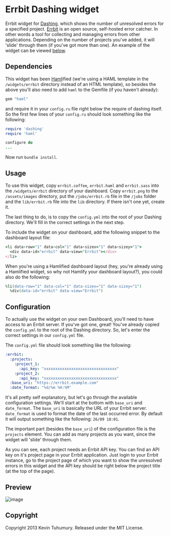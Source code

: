 # Errbit Dashing widget

Errbit widget for [Dashing](http://shopify.github.com/dashing), which shows the number of unresolved errors for a specified project. [Errbit](http://errbit.github.io/errbit/) is an open source, self-hosted error catcher. In other words a tool for collecting and managing errors from other applications. Depending on the number of projects you've added, it will 'slide' through them (if you've got more than one). An example of the widget can be viewed [below](https://github.com/kevintuhumury/dashing-errbit#preview).

## Dependencies

This widget has been [Haml](http://haml.info/)ified (we're using a HAML template in the `/widgets/errbit` directory instead of an HTML template), so besides the above you'll also need to add `haml` to the Gemfile (if you haven't already):

```ruby
gem "haml"
```

and require it in your `config.ru` file right below the require of dashing itself. So the first few lines of your `config.ru` should look something like the following:

```ruby
require 'dashing'
require 'haml'

configure do
...
```

Now run `bundle install`.

## Usage

To use this widget, copy `errbit.coffee`, `errbit.haml` and `errbit.sass` into the `/widgets/errbit` directory of your dashboard. Copy `errbit.png` to the `/assets/images` directory, put the `/jobs/errbit.rb` file in the `/jobs` folder and the `lib/errbit.rb` file into the `lib` directory. If there isn't one yet, create it.

The last thing to do, is to copy the `config.yml` into the root of your Dashing directory. We'll fill in the correct settings in the next step.

To include the widget on your dashboard, add the following snippet to the dashboard layout file:

```ruby
<li data-row="1" data-col="1" data-sizex="1" data-sizey="1">
  <div data-id="errbit" data-view="Errbit"></div>
</li>
```
When you're using a Hamlified dashboard layout (hey, you're already using a Hamlified widget, so why not Hamlify your dashboard layout?), you could also do the following:

```ruby
%li(data-row="1" data-col="1" data-sizex="1" data-sizey="1")
  %div(data-id="errbit" data-view="Errbit")
```

## Configuration

To actually use the widget on your own Dashboard, you'll need to have access to an Errbit server. If you've got one, great! You've already copied the `config.yml` to the root of the Dashing directory. So, let's enter the correct settings in our `config.yml` file.

The `config.yml` file should look something like the following:

```yaml
:errbit:
  :projects:
    :project_1:
      :api_key: "xxxxxxxxxxxxxxxxxxxxxxxxxxxxxxxx"
    :project_2:
      :api_key: "xxxxxxxxxxxxxxxxxxxxxxxxxxxxxxxx"
  :base_uri: "https://errbit.example.com"
  :date_format: "%d/%m %H:%M"
```

It's all pretty self explanatory, but let's go through the available configuration settings. We'll start at the bottom with `base_uri` and `date_format`. The `base_uri` is basically the URL of your Errbit server. `date_format` is used to format the date of the last occurred error. By default it will output something like the following: `26/09 18:01`.

The important part (besides the `base_uri`) of the configuration file is the `projects` element. You can add as many projects as you want, since the widget will 'slide' through them.

As you can see, each project needs an Errbit API key. You can find an API key on it's project page in your Errbit application. Just login to your Errbit instance, go to the project page of which you want to show the unresolved errors in this widget and the API key should be right below the project title (at the top of the page).

## Preview

![image](https://f.cloud.github.com/assets/412952/1143396/f50263e2-1d38-11e3-9e1a-411fe5865a1b.png)

## Copyright

Copyright 2013 Kevin Tuhumury. Released under the MIT License.
